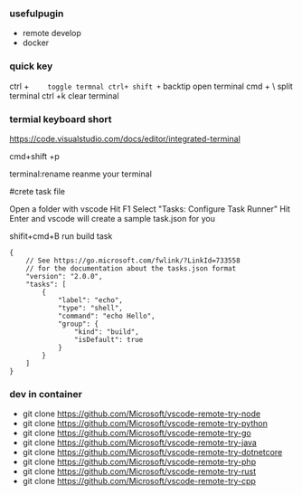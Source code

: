 
### usefulpugin
- remote develop
- docker



### quick key

ctrl + `    toggle termnal
ctrl+ shift +`    backtip  open terminal
cmd + \  split terminal
ctrl +k  clear terminal

### termial keyboard short

https://code.visualstudio.com/docs/editor/integrated-terminal



cmd+shift +p   

terminal:rename    reanme your terminal 


#crete task file 

Open a folder with vscode
Hit F1
Select "Tasks: Configure Task Runner"
Hit Enter and vscode will create a sample task.json for you

shifit+cmd+B  run build task

```
{
    // See https://go.microsoft.com/fwlink/?LinkId=733558
    // for the documentation about the tasks.json format
    "version": "2.0.0",
    "tasks": [
        {
            "label": "echo",
            "type": "shell",
            "command": "echo Hello",
            "group": {
                "kind": "build",
                "isDefault": true
            }
        }
    ]
}
```


### dev  in container

- git clone https://github.com/Microsoft/vscode-remote-try-node
- git clone https://github.com/Microsoft/vscode-remote-try-python
- git clone https://github.com/Microsoft/vscode-remote-try-go
- git clone https://github.com/Microsoft/vscode-remote-try-java
- git clone https://github.com/Microsoft/vscode-remote-try-dotnetcore
- git clone https://github.com/Microsoft/vscode-remote-try-php
- git clone https://github.com/Microsoft/vscode-remote-try-rust
- git clone https://github.com/Microsoft/vscode-remote-try-cpp
